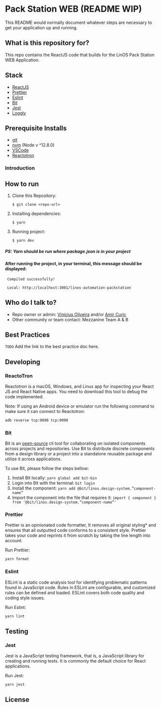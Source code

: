 # Pack Station WEB (README WIP)

This README would normally document whatever steps are necessary to get your application up and running.

## What is this repository for?

This repo contains the ReactJS code that builds for the LinOS Pack Station WEB Application.

## Stack

- [ReactJS](https://reactjs.org)
- [Prettier](https://prettier.io)
- [Eslint](https://eslint.org)
- [Bit](https://bit.dev)
- [Jest](https://jestjs.io)
- [Loggly](https://loggly.com)

## Prerequisite Installs

- [git](https://git-scm.com/downloads)
- [nvm](https://github.com/nvm-sh/nvm#installing-and-updating) (Node v ^12.8.0)
- [VSCode](https://code.visualstudio.com/download)
- [Reactotron](https://github.com/infinitered/reactotron)

### Introduction

## How to run

1. Clone this Repository:

   `$ git clone <repo-url>`

2. Installing dependencies:

   `$ yarn`

3. Running project:

   `$ yarn dev`

##### PS: **Yarn** should be run where **package.json** is in your project

#### After running the project, in your terminal, this message should be displayed:

```
 Compiled successfully!

 Local: http://localhost:3001/linos-automation-packstation
```

## Who do I talk to?

- Repo owner or admin: [Vinicius Oliveira](mailto:vinicius.oliveira@levvel.io) and/or [Amir Curic](mailto:amir.curic@levvel.io)
- Other community or team contact: Mezzanine Team A & B

## Best Practices

`TODO` Add the link to the best practice doc here.

## Developing

### ReactoTron

Reactotron is a macOS, Windows, and Linux app for inspecting your React JS and React Native apps. You need to download this tool to debug the code implemented.

Note: If using an Android device or emulator run the following command to make sure it can connect to Reactotron:

```bash
adb reverse tcp:9090 tcp:9090
```

### Bit

Bit is an [open-source](https://github.com/teambit/bit) cli tool for collaborating on isolated components across projects and repositories.
Use Bit to distribute discrete components from a design library or a project into a standalone reusable package and utilize it across applications.

To use Bit, please follow the steps bellow:

1. Install Bit locally: `yarn global add bit-bin`
2. Login into Bit with the terminal: `bit login`
3. Install the component: `yarn add @bit/linos.design-system.”component-name”`
4. Import the component into the file that requires it: `import { component } from '@bit/linos.design-system.”component-name”'`

### Prettier

Prettier is an opinionated code formatter, It removes all original styling\* and ensures that all outputted code conforms to a consistent style. Prettier takes your code and reprints it from scratch by taking the line length into account.

Run Prettier:

```bash
yarn format
```

### Eslint

ESLint is a static code analysis tool for identifying problematic patterns found in JavaScript code. Rules in ESLint are configurable, and customized rules can be defined and loaded. ESLint covers both code quality and coding style issues.

Run Eslint:

```bash
yarn lint
```

## Testing

### Jest

Jest is a JavaScript testing framework, that is, a JavaScript library for creating and running tests.
It is commonly the default choice for React applications.

Run Jest:

```bash
yarn jest
```

## License
